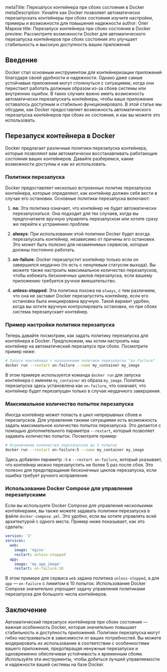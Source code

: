 metaTitle: Перезапуск контейнера при сбоях состояния в Docker
metaDescription: Узнайте как Docker позволяет автоматически перезапускать контейнеры при сбоях состояния изучите настройки, примеры и возможности для повышения надежности
author: Олег Марков
title: Перезапуск контейнера при сбоях состояния в Docker
preview: Рассмотрите возможности Docker для автоматического перезапуска контейнеров при сбоях состояния это улучшает стабильность и высокую доступность ваших приложений

## Введение

Docker стал основным инструментом для контейнеризации приложений благодаря своей удобности и надежности. Однако даже самые устойчивые приложения могут столкнуться с ситуациями, когда они перестают работать должным образом из-за сбоев системы или внутренних ошибок. В таких случаях важно иметь возможность автоматически перезапускать контейнеры, чтобы ваше приложение оставалось доступным и стабильно функционировало. В этой статье мы обсудим, как Docker предоставляет возможность автоматического перезапуска контейнеров при сбоях их состояния, и как вы можете это использовать.

## Перезапуск контейнера в Docker

Docker предлагает различные политики перезапуска контейнера, которые позволяют вам автоматически восстанавливать работающие состояния ваших контейнеров. Давайте разберемся, какие возможности доступны и как их использовать.

### Политики перезапуска

Docker предоставляет несколько встроенных политик перезапуска контейнера, которые определяют, как контейнер должен себя вести в случае его остановки. Основные политики перезапуска включают:

1. **no**: Эта политика означает, что контейнер не будет автоматически перезапускаться. Она подходит для тех случаев, когда вы предпочитаете вручную управлять перезапуском или хотите сразу же перейти к устранению проблем.

2. **always**: При использовании этой политики Docker будет всегда перезапускать контейнер, независимо от причины его остановки. Это может быть полезно для незаменимых сервисов, которые должны постоянно работать.

3. **on-failure**: Docker перезапустит контейнер только если он завершился неудачно (то есть с ненулевым статусом выхода). Вы можете также настроить максимальное количество перезапусков, чтобы избежать бесконечных циклов перезапуска, если вашему приложению требуется ручное вмешательство.

4. **unless-stopped**: Эта политика похожа на `always`, с тем различием, что она не заставит Docker перезапустить контейнер, если его остановка была инициирована вручную. Такой вариант удобен, когда вы хотите вручную контролировать остановки, но при сбоях система перезапускает контейнер.

### Пример настройки политики перезапуска

Теперь давайте посмотрим, как задать политику перезапуска для контейнера в Docker. Предположим, мы хотим настроить наш контейнер на автоматический перезапуск при сбоях. Посмотрите пример ниже:

```bash
# Запуск контейнера с назначением политики перезапуска "on-failure"
docker run --restart on-failure --name my_container my_image
```

В этом примере используется команда `docker run` для запуска контейнера с именем `my_container` из образа `my_image`. Политика перезапуска здесь установлена как `on-failure`, что означает, что контейнер будет перезапущен только в случае неудачного завершения.

### Максимальное количество попыток перезапуска

Иногда контейнер может попасть в цикл непрерывных сбоев и перезапусков. Для управления такими ситуациями есть возможность задать максимальное количество попыток перезапуска. Это делается с помощью дополнительного параметра `--restart`, который позволяет задавать количество попыток. Посмотрите пример:

```bash
# Ограничение количества перезапусков до 5 попыток
docker run --restart on-failure:5 --name my_container my_image
```

Здесь добавлен параметр `:5` к `--restart on-failure`, который указывает, что контейнер можно перезапустить не более 5 раз после сбоя. Это полезно для предотвращения бесконечных циклов перезапуска, если ошибка требует ручного исправления.

### Использование Docker Compose для управления перезапусками

Если вы используете Docker Compose для управления несколькими контейнерами, вы также можете задавать политики перезапуска в файле `docker-compose.yml`. Это удобно, если вы хотите управлять всей архитектурой с одного места. Пример ниже показывает, как это сделать:

```yaml
version: '3'
services:
  web:
    image: 'nginx'
    restart: unless-stopped
  app:
    image: 'my_app_image'
    restart: on-failure:10
```

В этом примере для сервиса `web` задана политика `unless-stopped`, а для `app` — `on-failure` с лимитом в 10 попыток. Использование Docker Compose значительно упрощает задачу управления политиками перезапуска для большого числа контейнеров.

## Заключение

Автоматический перезапуск контейнеров при сбоях состояния — важная особенность Docker, которая значительно повышает стабильность и доступность приложений. Политики перезапуска могут гибко настраиваться в зависимости от ваших потребностей. Вы можете модерировать их использование в соответствии с особенностями вашего приложения, предотвращая ненужные перезапуски и одновременно обеспечивая устойчивость к временным сбоям. Используйте эти инструменты, чтобы добиться лучшей управляемости и надежности вашей системы на базе Docker.